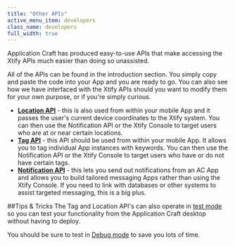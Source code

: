 ```yaml
---
title: "Other APIs"
active_menu_item: developers
class_name: developers
full_width: true
---
```


Application Craft has produced easy-to-use APIs that make accessing the Xtify APIs much easier than doing so unassisted.

All of the APIs can be found in the introduction section. You simply copy and paste the code into your App and you are ready to go. You can also see how we have interfaced with the Xtify APIs should you want to modify them for your own purpose, or if you're simply curious.

- [**Location API**](/developers/documentation/ac-mobile-build-phonegap/ac-mobile-build/ac-build-plugins/xtify-push-notifications/apis/xtify-location-api/) - this is also used from within your mobile App and it passes the user's current device coordinates to the Xtify system. You can then use the Notification API or the Xtify Console to target users who are at or near certain locations.
- [**Tag API**](/developers/documentation/ac-mobile-build-phonegap/ac-mobile-build/ac-build-plugins/xtify-push-notifications/apis/xtify-tag-api/) - this API should be used from within your mobile App. It allows you to tag individual App instances with keywords. You can then use the Notification API or the Xtify Console to target users who have or do not have certain tags.
- [**Notification API**](/developers/documentation/ac-mobile-build-phonegap/ac-mobile-build/ac-build-plugins/xtify-push-notifications/apis/xtify-notification-api/) - this lets you send out notifications from an AC App and allows you to build tailored messaging Apps rather than using the Xtify Console. If you need to link with databases or other systems to assist targeted messaging, this is a big plus.

##Tips & Tricks
The Tag and Location API's can also operate in [test mode](/developers/documentation/ac-mobile-build-phonegap/ac-mobile-build/ac-build-plugins/xtify-push-notifications/your-app/xtify-app-testing/) so you can test your functionality from the Application Craft desktop without having to deploy.

You should be sure to test in [Debug mode](/developers/documentation/ac-mobile-build-phonegap/apps-developed-with-application-craft/acmb-debugging/) to save you lots of time.

